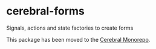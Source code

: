 # cerebral-forms
Signals, actions and state factories to create forms

This package has been moved to the
[Cerebral Monorepo](https://github.com/cerebral/cerebral/tree/master/packages/cerebral-forms#readme).

